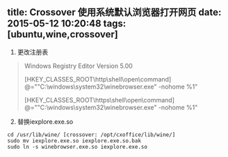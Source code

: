 title: Crossover 使用系统默认浏览器打开网页
date: 2015-05-12 10:20:48
tags: [ubuntu,wine,crossover]
---
1. 更改注册表
>Windows Registry Editor Version 5.00
>
>[HKEY_CLASSES_ROOT\http\shell\open\command]
@="\"C:\\windows\\system32\\winebrowser.exe\" -nohome %1"
>
>[HKEY_CLASSES_ROOT\https\shell\open\command]
@="\"C:\\windows\\system32\\winebrowser.exe\" -nohome %1"

2. 替换iexplore.exe.so
```
cd /usr/lib/wine/ [crossover: /opt/cxoffice/lib/wine/]
sudo mv iexplore.exe.so iexplore.exe.so.bak
sudo ln -s winebrowser.exe.so iexplore.exe.so
```
